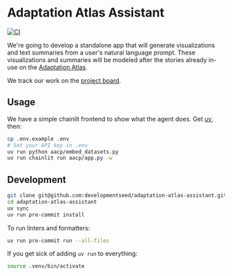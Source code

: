 # Adaptation Atlas Assistant

[![CI](https://github.com/developmentseed/adaptation-atlas-assistant/actions/workflows/ci.yaml/badge.svg)](https://github.com/developmentseed/adaptation-atlas-assistant/actions/workflows/ci.yaml)

We're going to develop a standalone app that will generate visualizations and text summaries from a user's natural language prompt.
These visualizations and summaries will be modeled after the stories already in-use on the [Adaptation Atlas](https://adaptationatlas.cgiar.org/).

We track our work on the [project board](https://github.com/orgs/developmentseed/projects/158).

## Usage

We have a simple chainlit frontend to show what the agent does.
Get [uv](https://docs.astral.sh/uv/getting-started/installation/), then:

```bash
cp .env.example .env
# Set your API key in .env
uv run python aacp/embed_datasets.py
uv run chainlit run aacp/app.py -w
```

## Development

```sh
git clone git@github.com:developmentseed/adaptation-atlas-assistant.git
cd adaptation-atlas-assistant
uv sync
uv run pre-commit install
```

To run linters and formatters:

```sh
uv run pre-commit run --all-files
```

If you get sick of adding `uv run` to everything:

```sh
source .venv/bin/activate
```
